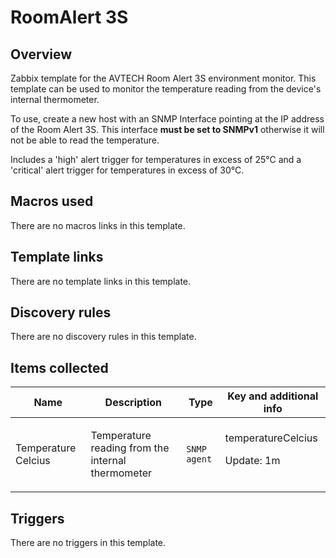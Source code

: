 # RoomAlert 3S

## Overview

Zabbix template for the AVTECH Room Alert 3S environment monitor. This template can be used to monitor the temperature reading from the device's internal thermometer.


To use, create a new host with an SNMP Interface pointing at the IP address of the Room Alert 3S. This interface **must be set to SNMPv1** otherwise it will not be able to read the temperature.


Includes a 'high' alert trigger for temperatures in excess of 25°C and a 'critical' alert trigger for temperatures in excess of 30°C.



## Macros used

There are no macros links in this template.

## Template links

There are no template links in this template.

## Discovery rules

There are no discovery rules in this template.

## Items collected

|Name|Description|Type|Key and additional info|
|----|-----------|----|----|
|Temperature Celcius|<p>Temperature reading from the internal thermometer</p>|`SNMP agent`|temperatureCelcius<p>Update: 1m</p>|


## Triggers

There are no triggers in this template.


